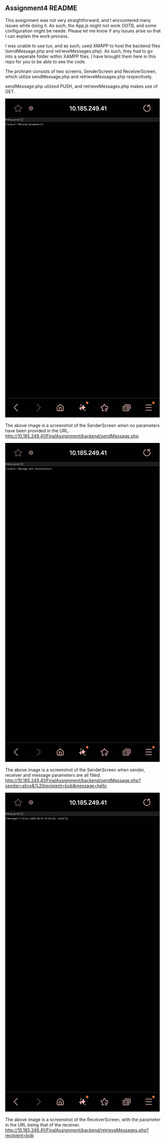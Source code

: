 Assignment4 README
------------------------------------------------

This assignment was not very straightforward, and I encountered many issues while doing it. As such, the App.js might not work OOTB, and some configuration might be neede. Please let me know if any issues arise so that I can explain the work process.


I was unable to use tux, and as such, used XMAPP to host the backend files (sendMessage.php and retrieveMessages.php). As such, they had to go into a seperate folder within XAMPP files. I have brought them here in this repo for you to be able to see the code.


The prohram consists of two screens, SenderScreen and ReceiverScreen, which utilize sendMessage.php and retrieveMessages.php respectively.


sendMessage.php utilized PUSH, and retrieveMessages.php makes use of GET.

![imagealt](https://github.com/SohanSomaya/INFO670/blob/b976ba6e7030988d06cea8b1ea168391cd15e097/FinalAssignment/WhatsApp%20Image%202025-06-07%20at%2017.45.32_e4cd3cbb.jpg)

The above image is a screenshot of the SenderScreen when no parameters have been provided in the URL.
http://10.185.249.41/FinalAssignment/backend/sendMessage.php

![imagealt](https://github.com/SohanSomaya/INFO670/blob/5744b79dcd4007da97a1f9c7c6f4904cf3c14dc4/FinalAssignment/WhatsApp%20Image%202025-06-07%20at%2017.45.32_5b66a2f1.jpg)

The above image is a screenshot of the SenderScreen when sender, receiver and message parameters are all filled.
http://10.185.249.41/FinalAssignment/backend/sendMessage.php?sender=alice&%20recipient=bob&message=hello


![imagealt](https://github.com/SohanSomaya/INFO670/blob/8e2f6bcd9530aba139b6fe74815c56b7e9a8f76e/FinalAssignment/WhatsApp%20Image%202025-06-07%20at%2017.45.32_5585323b.jpg)

The above image is a screenshot of the ReceiverScreen, with the parameter in the URL being that of the receiver.
http://10.185.249.41/FinalAssignment/backend/retrieveMessages.php?recipient=bob
